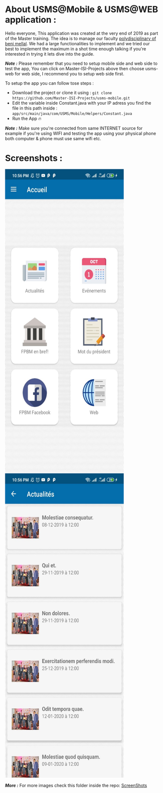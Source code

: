 # About USMS@Mobile & USMS@WEB application :
Hello everyone, This application was created at the very end of 2019 as part of the Master training. The idea is to manage our faculty 
[polydisciplinary of beni mellal](http://www.fpbm.ma/new/). We had a large functionalities to implement and we tried our best 
to implement the maximum in a shot time enough talking if you're interested in trying it lets dive into the guide.

***Note :***	Please remember that you need to setup mobile side and web side to test the app, You can click on Master-ISI-Projects above then
choose usms-web for web side, I recommend you to setup web side first.

To setup the app you can follow tose steps :

 - Download the project or clone it using : `git clone https://github.com/Master-ISI-Projects/usms-mobile.git`
 - Edit the variable inside Constant.java with your IP adress you find the file in this path inside : `app/src/main/java/com/USMS/Mobile/Helpers/Constant.java`
 - Run the App :fire:

***Note :***	Make sure you're connected from same INTERNET source for example if you're using WIFI and testing the app
using your physical phone both computer & phone must use same wifi etc.

# Screenshots :

<img height="1000" style="float: left;
    margin-right: 10px;" width="390" 
    src="https://github.com/Master-ISI-Projects/usms-mobile/blob/master/screenshots/Normal_visitor_%20home.jpg" />
<img height="1000" width="390" 
src="https://github.com/Master-ISI-Projects/usms-mobile/blob/master/screenshots/Normal_visitor_news.jpg" />

***More :*** For more images check this folder inside the repo: [ScreenShots](https://github.com/Master-ISI-Projects/usms-mobile/tree/master/screenshots)
